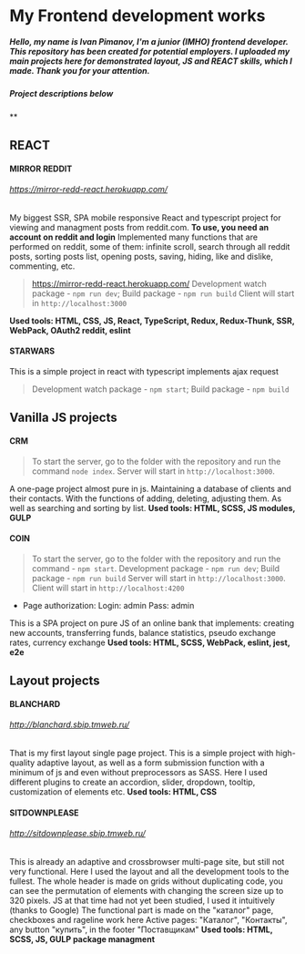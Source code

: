 # My Frontend development works
##### Hello, my name is Ivan Pimanov, I'm a junior (IMHO) frontend developer. This repository has been created for potential employers. I uploaded my main projects here for demonstrated layout, JS and REACT skills, which I made. Thank you for your attention.
##### Project descriptions below
**
## REACT
#### MIRROR REDDIT
###### https://mirror-redd-react.herokuapp.com/
My biggest SSR, SPA mobile responsive React and typescript project for viewing and managment posts from reddit.com.
**To use, you need an account on reddit and login**
Implemented many functions that are performed on reddit, some of them: infinite scroll, search through all reddit posts, sorting posts list, opening posts, saving, hiding, like and dislike, commenting, etc.
>https://mirror-redd-react.herokuapp.com/
Development watch package - `npm run dev`; 
Build package - `npm run build`
Client will start in `http://localhost:3000`

**Used tools: HTML, CSS, JS, React, TypeScript, Redux, Redux-Thunk, SSR, WebPack, OAuth2 reddit, eslint**
#### STARWARS
This is a simple project in react with typescript implements ajax request
>Development watch package - `npm start`; 
Build package - `npm build`
## Vanilla JS projects
#### CRM
>To start the server, go to the folder with the repository and run the command `node index`. Server will start in `http://localhost:3000`.

A one-page project almost pure in js. Maintaining a database of clients and their contacts. With the functions of adding, deleting, adjusting them. As well as searching and sorting by list.
**Used tools: HTML, SCSS, JS modules, GULP**

#### COIN
>To start the server, go to the folder with the repository and run the command - `npm start`.
Development package - `npm run dev`; 
Build package - `npm run build`
Server will start in `http://localhost:3000`.
Client will start in `http://localhost:4200`

- Page authorization:
Login: admin
Pass: admin

This is a SPA project on pure JS of an online bank that implements: creating new accounts, transferring funds, balance statistics, pseudo exchange rates, currency exchange
**Used tools: HTML, SCSS, WebPack, eslint, jest, e2e**
## Layout projects
#### BLANCHARD
###### http://blanchard.sbip.tmweb.ru/
That is my first layout single page project. This is a simple project with high-quality adaptive layout, as well as a form submission function with a minimum of js and even without preprocessors as SASS. Here I used different plugins to create an accordion, slider, dropdown, tooltip, customization of elements etc.
**Used tools: HTML, CSS**

#### SITDOWNPLEASE
###### http://sitdownplease.sbip.tmweb.ru/
This is already an adaptive and crossbrowser multi-page site, but still not very functional. Here I used the layout and all the development tools to the fullest. The whole header is made on grids without duplicating code, you can see the permutation of elements with changing the screen size up to 320 pixels. JS at that time had not yet been studied, I used it intuitively (thanks to Google)
The functional part is made on the "каталог" page, checkboxes and rageline work here
Active pages: "Каталог", "Контакты", any button "купить", in the footer "Поставщикам"
**Used tools: HTML, SCSS, JS, GULP package managment**

